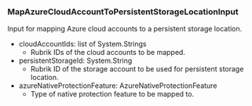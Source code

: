 ### MapAzureCloudAccountToPersistentStorageLocationInput
Input for mapping Azure cloud accounts to a persistent storage location.

- cloudAccountIds: list of System.Strings
  - Rubrik IDs of the cloud accounts to be mapped.
- persistentStorageId: System.String
  - Rubrik ID of the storage account to be used for persistent storage location.
- azureNativeProtectionFeature: AzureNativeProtectionFeature
  - Type of native protection feature to be mapped to.
